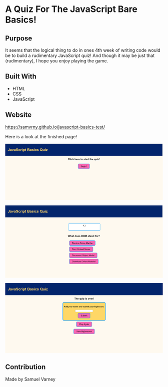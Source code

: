 # A Quiz For The JavaScript Bare Basics!

## Purpose
It seems that the logical thing to do in ones 4th week of writing code would be to build a rudimentary JavaScript quiz! And though it may be just that (rudimentary), I hope you enjoy playing the game.

## Built With
* HTML
* CSS
* JavaScript

## Website

https://samvrny.github.io/javascript-basics-test/

Here is a look at the finished page!

![](./assets/images/Picture1.png)

![](./assets/images/Picture2.png)

![](./assets/images/Picture3.png)

## Contribution
Made by Samuel Varney